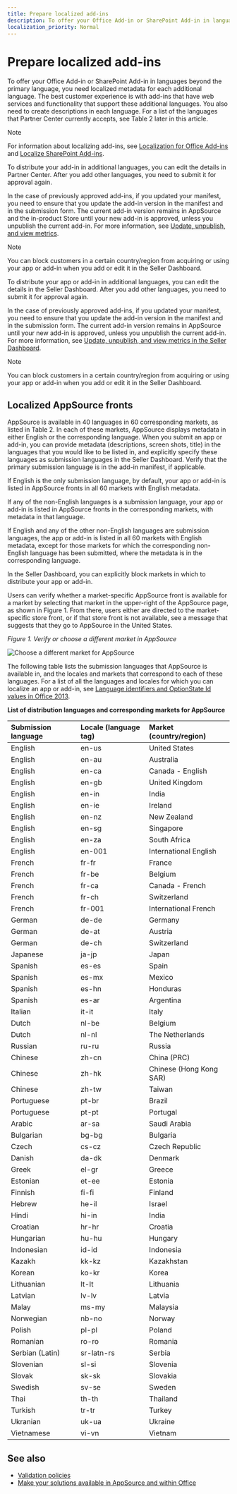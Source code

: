 ```yaml
---
title: Prepare localized add-ins
description: To offer your Office Add-in or SharePoint Add-in in languages beyond the primary language, you need localized metadata for each additional language.
localization_priority: Normal
---
```


# Prepare localized add-ins

To offer your Office Add-in or SharePoint Add-in in languages beyond the primary language, you need localized metadata for each additional language. The best customer experience is with add-ins that have web services and functionality that support these additional languages. You also need to create descriptions in each language. For a list of the languages that Partner Center currently accepts, see Table 2 later in this article.

> [!NOTE]
> For information about localizing add-ins, see [Localization for Office Add-ins](https://docs.microsoft.com/en-us/office/dev/add-ins/develop/localization) and [Localize SharePoint Add-ins](https://docs.microsoft.com/en-us/sharepoint/dev/sp-add-ins/localize-sharepoint-add-ins). 

To distribute your add-in in additional languages, you can edit the details in Partner Center. After you add other languages, you need to submit it for approval again. 

In the case of previously approved add-ins, if you updated your manifest, you need to ensure that you update the add-in version in the manifest and in the submission form. The current add-in version remains in AppSource and the in-product Store until your new add-in is approved, unless you unpublish the current add-in. For more information, see [Update, unpublish, and view metrics](update-unpublish-and-view-metrics.md). 

> [!NOTE]
> You can block customers in a certain country/region from acquiring or using your app or add-in when you add or edit it in the Seller Dashboard.

To distribute your app or add-in in additional languages, you can edit the details in the Seller Dashboard. After you add other languages, you need to submit it for approval again. 

In the case of previously approved add-ins, if you updated your manifest, you need to ensure that you update the add-in version in the manifest and in the submission form. The current add-in version remains in AppSource until your new add-in is approved, unless you unpublish the current add-in. For more information, see [Update, unpublish, and view metrics in the Seller Dashboard](update-unpublish-and-view-metrics.md). 
 
> [!NOTE]
> You can block customers in a certain country/region from acquiring or using your app or add-in when you add or edit it in the Seller Dashboard.

## Localized AppSource fronts

AppSource is available in 40 languages in 60 corresponding markets, as listed in Table 2. In each of these markets, AppSource displays metadata in either English or the corresponding language. When you submit an app or add-in, you can provide metadata (descriptions, screen shots, title) in the languages that you would like to be listed in, and explicitly specify these languages as submission languages in the Seller Dashboard. Verify that the primary submission language is in the add-in manifest, if applicable. 

If English is the only submission language, by default, your app or add-in is listed in AppSource fronts in all 60 markets with English metadata. 

If any of the non-English languages is a submission language, your app or add-in is listed in AppSource fronts in the corresponding markets, with metadata in that language. 

If English and any of the other non-English languages are submission languages, the app or add-in is listed in all 60 markets with English metadata, except for those markets for which the corresponding non-English language has been submitted, where the metadata is in the corresponding language.

In the Seller Dashboard, you can explicitly block markets in which to distribute your app or add-in. 

Users can verify whether a market-specific AppSource front is available for a market by selecting that market in the upper-right of the AppSource page, as shown in Figure 1. From there, users either are directed to the market-specific store front, or if that store front is not available, see a message that suggests that they go to AppSource in the United States.

*Figure 1. Verify or choose a different market in AppSource*

![Choose a different market for AppSource](images/mod-office15-office-store-choose-market.png)
 
The following table lists the submission languages that AppSource is available in, and the locales and markets that correspond to each of these languages. For a list of all the languages and locales for which you can localize an app or add-in, see [Language identifiers and OptionState Id values in Office 2013](http://technet.microsoft.com/en-us/library/cc179219%28Office.15%29.aspx).

**List of distribution languages and corresponding markets for AppSource**

|**Submission language**|**Locale (language tag)**|**Market (country/region)**|
|:-----|:-----|:-----|
|English|en-us|United States|
|English|en-au|Australia|
|English|en-ca|Canada - English|
|English|en-gb|United Kingdom|
|English|en-in|India|
|English|en-ie|Ireland|
|English|en-nz|New Zealand|
|English|en-sg|Singapore|
|English|en-za|South Africa|
|English|en-001|International English|
|French|fr-fr|France|
|French|fr-be|Belgium|
|French|fr-ca|Canada - French|
|French|fr-ch|Switzerland|
|French|fr-001|International French|
|German|de-de|Germany|
|German|de-at|Austria|
|German|de-ch|Switzerland|
|Japanese|ja-jp|Japan|
|Spanish|es-es|Spain|
|Spanish|es-mx|Mexico|
|Spanish|es-hn|Honduras|
|Spanish|es-ar|Argentina|
|Italian|it-it|Italy|
|Dutch|nl-be|Belgium|
|Dutch|nl-nl|The Netherlands|
|Russian|ru-ru|Russia|
|Chinese |zh-cn|China (PRC)|
|Chinese |zh-hk|Chinese (Hong Kong SAR)|
|Chinese |zh-tw|Taiwan|
| Portuguese|pt-br|Brazil|
|Portuguese|pt-pt|Portugal|
|Arabic|ar-sa|Saudi Arabia|
|Bulgarian|bg-bg|Bulgaria|
|Czech|cs-cz|Czech Republic|
|Danish|da-dk|Denmark|
|Greek|el-gr|Greece|
|Estonian| et-ee|Estonia|
|Finnish|fi-fi|Finland|
|Hebrew|he-il|Israel|
|Hindi|hi-in|India|
|Croatian|hr-hr|Croatia|
|Hungarian|hu-hu|Hungary|
|Indonesian|id-id|Indonesia|
|Kazakh|kk-kz|Kazakhstan|
|Korean|ko-kr|Korea|
|Lithuanian|lt-lt|Lithuania|
|Latvian|lv-lv|Latvia|
|Malay|ms-my|Malaysia|
|Norwegian|nb-no|Norway|
|Polish|pl-pl|Poland|
|Romanian|ro-ro|Romania|
|Serbian (Latin)|sr-latn-rs|Serbia|
|Slovenian|sl-si|Slovenia|
|Slovak|sk-sk|Slovakia|
|Swedish|sv-se|Sweden|
|Thai|th-th|Thailand|
|Turkish|tr-tr|Turkey|
|Ukranian|uk-ua|Ukraine|
|Vietnamese|vi-vn|Vietnam|

## See also
<a name="bk_addresources"> </a>

- [Validation policies](validation-policies.md) 
- [Make your solutions available in AppSource and within Office](submit-to-the-office-store.md)    
 